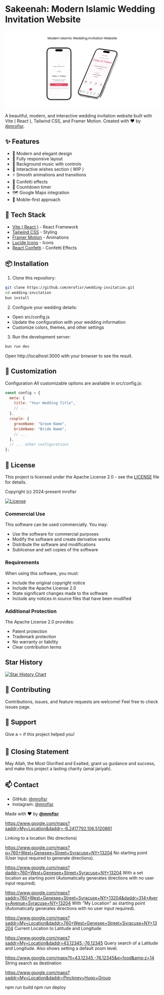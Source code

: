 # Sakeenah: Modern Islamic Wedding Invitation Website

![Preview](public/preview.png)

A beautiful, modern, and interactive wedding invitation website built with Vite ( React ), Tailwind CSS, and Framer Motion. Created with ❤️ by [@mrofisr](https://github.com/mrofisr).

## ✨ Features

- 🎨 Modern and elegant design
- 📱 Fully responsive layout
- 🎵 Background music with controls
- 💌 Interactive wishes section ( WIP )
- ⚡ Smooth animations and transitions
- 🎉 Confetti effects
- 📅 Countdown timer
- 🗺️ Google Maps integration
- 📱 Mobile-first approach

## 🚀 Tech Stack

- [Vite ( React )](https://vite.dev/) - React Framework
- [Tailwind CSS](https://tailwindcss.com/) - Styling
- [Framer Motion](https://www.framer.com/motion/) - Animations
- [Lucide Icons](https://lucide.dev/) - Icons
- [React Confetti](https://www.npmjs.com/package/react-confetti) - Confetti Effects

## 📦 Installation

1. Clone this repository:
```bash
git clone https://github.com/mrofisr/wedding-invitation.git
cd wedding-invitation
bun install
```

2. Configure your wedding details:
- Open src/config.js
- Update the configuration with your wedding information
- Customize colors, themes, and other settings

3. Run the development server:
```bash
bun run dev
```

Open http://localhost:3000 with your browser to see the result.

## 🎨 Customization
Configuration
All customizable options are available in src/config.js:

```JavaScript
const config = {
  meta: {
    title: "Your Wedding Title",
    // ...
  },
  couple: {
    groomName: "Groom Name",
    brideName: "Bride Name",
    // ...
  },
  // ... other configurations
};
```

## 📝 License
This project is licensed under the Apache License 2.0 - see the [LICENSE](LICENSE) file for details.

Copyright (c) 2024-present mrofisr

[![License](https://img.shields.io/badge/License-Apache_2.0-blue.svg)](https://opensource.org/licenses/Apache-2.0)

### Commercial Use

This software can be used commercially. You may:
- Use the software for commercial purposes
- Modify the software and create derivative works
- Distribute the software and modifications
- Sublicense and sell copies of the software

### Requirements

When using this software, you must:
- Include the original copyright notice
- Include the Apache License 2.0
- State significant changes made to the software
- Include any notices in source files that have been modified

### Additional Protection

The Apache License 2.0 provides:
- Patent protection
- Trademark protection
- No warranty or liability
- Clear contribution terms

## Star History

[![Star History Chart](https://api.star-history.com/svg?repos=mrofisr/islamic-wedding-invitation&type=Date)](https://star-history.com/#mrofisr/islamic-wedding-invitation&Date)

## 🤝 Contributing
Contributions, issues, and feature requests are welcome! Feel free to check issues page.

## 💖 Support
Give a ⭐️ if this project helped you!

## 🤲 Closing Statement
May Allah, the Most Glorified and Exalted, grant us guidance and success, and make this project a lasting charity (amal jariyah).

## 📫 Contact
- GitHub: [@mrofisr](https://github.com/mrofisr)
- Instagram: [@mrofisr](https://instagram.com.com/mrofisr)

Made with ❤️ by **[@mrofisr](https://instagram.com.com/mrofisr)**

https://www.google.com/maps?saddr=My+Location&daddr=-6.2417792,106.5120861

Linking to a location (No directions)

https://www.google.com/maps?q=760+West+Genesee+Street+Syracuse+NY+13204
No starting point (User input required to generate directions).

https://www.google.com/maps?daddr=760+West+Genesee+Street+Syracuse+NY+13204
With a set location as starting point (Automatically generates directions with no user input required).

https://www.google.com/maps?saddr=760+West+Genesee+Street+Syracuse+NY+13204&daddr=314+Avery+Avenue+Syracuse+NY+13204
With "My Location" as starting point (Automatically generates directions with no user input required).

https://www.google.com/maps?saddr=My+Location&daddr=760+West+Genesee+Street+Syracuse+NY+13204
Current Location to Latitude and Longitude

https://www.google.com/maps?saddr=My+Location&daddr=43.12345,-76.12345
Query search of a Latitude and Longitude. Also shows setting a default zoom level.

https://www.google.com/maps?ll=43.12345,-76.12345&q=food&amp;z=14
String search as destination

https://www.google.com/maps?saddr=My+Location&daddr=Pinckney+Hugo+Group

npm run build
npm run deploy